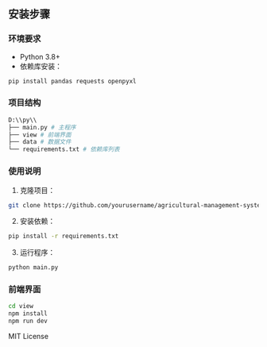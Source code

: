 ## 安装步骤
### 环境要求
- Python 3.8+
- 依赖库安装：
```bash
pip install pandas requests openpyxl
```

### 项目结构

```bash
D:\\py\\
├── main.py # 主程序
├── view # 前端界面
├── data # 数据文件
└── requirements.txt # 依赖库列表       
```

### 使用说明
1. 克隆项目：
```bash
git clone https://github.com/yourusername/agricultural-management-system.git
```

2. 安装依赖：
```bash
pip install -r requirements.txt
```

3. 运行程序：
```bash
python main.py
```

### 前端界面

```bash
cd view
npm install
npm run dev
```







MIT License


